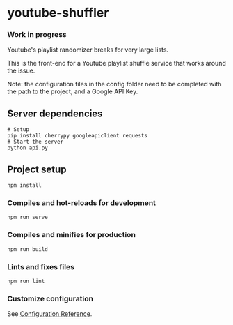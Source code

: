 # youtube-shuffler

### Work in progress

Youtube's playlist randomizer breaks for very large lists.

This is the front-end for a Youtube playlist shuffle service that works around the issue.

Note: the configuration files in the config folder need to be completed with the path to the project, and a Google API Key.

## Server dependencies
```
# Setup
pip install cherrypy googleapiclient requests
# Start the server
python api.py
```

## Project setup

```
npm install
```

### Compiles and hot-reloads for development

```
npm run serve
```

### Compiles and minifies for production

```
npm run build
```

### Lints and fixes files

```
npm run lint
```

### Customize configuration

See [Configuration Reference](https://cli.vuejs.org/config/).
